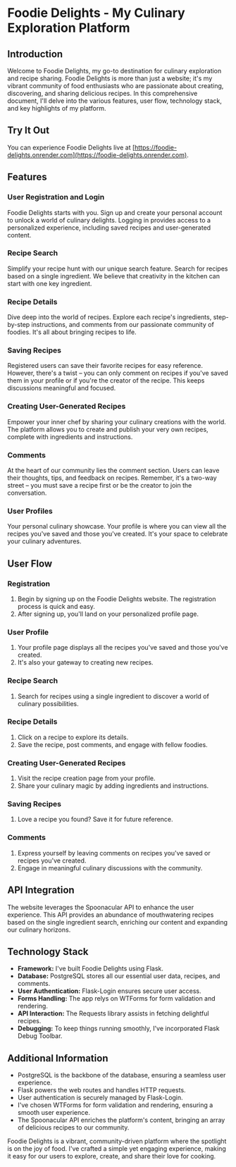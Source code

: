 # Foodie Delights - My Culinary Exploration Platform

## Introduction

Welcome to Foodie Delights, my go-to destination for culinary exploration and recipe sharing. Foodie Delights is more than just a website; it's my vibrant community of food enthusiasts who are passionate about creating, discovering, and sharing delicious recipes. In this comprehensive document, I'll delve into the various features, user flow, technology stack, and key highlights of my platform.

## Try It Out

You can experience Foodie Delights live at [https://foodie-delights.onrender.com](https://foodie-delights.onrender.com).

## Features

### User Registration and Login

Foodie Delights starts with you. Sign up and create your personal account to unlock a world of culinary delights. Logging in provides access to a personalized experience, including saved recipes and user-generated content.

### Recipe Search

Simplify your recipe hunt with our unique search feature. Search for recipes based on a single ingredient. We believe that creativity in the kitchen can start with one key ingredient.

### Recipe Details

Dive deep into the world of recipes. Explore each recipe's ingredients, step-by-step instructions, and comments from our passionate community of foodies. It's all about bringing recipes to life.

### Saving Recipes

Registered users can save their favorite recipes for easy reference. However, there's a twist – you can only comment on recipes if you've saved them in your profile or if you're the creator of the recipe. This keeps discussions meaningful and focused.

### Creating User-Generated Recipes

Empower your inner chef by sharing your culinary creations with the world. The platform allows you to create and publish your very own recipes, complete with ingredients and instructions.

### Comments

At the heart of our community lies the comment section. Users can leave their thoughts, tips, and feedback on recipes. Remember, it's a two-way street – you must save a recipe first or be the creator to join the conversation.

### User Profiles

Your personal culinary showcase. Your profile is where you can view all the recipes you've saved and those you've created. It's your space to celebrate your culinary adventures.

## User Flow

### Registration

1. Begin by signing up on the Foodie Delights website. The registration process is quick and easy.
2. After signing up, you'll land on your personalized profile page.

### User Profile

1. Your profile page displays all the recipes you've saved and those you've created.
2. It's also your gateway to creating new recipes.

### Recipe Search

1. Search for recipes using a single ingredient to discover a world of culinary possibilities.

### Recipe Details

1. Click on a recipe to explore its details.
2. Save the recipe, post comments, and engage with fellow foodies.

### Creating User-Generated Recipes

1. Visit the recipe creation page from your profile.
2. Share your culinary magic by adding ingredients and instructions.

### Saving Recipes

1. Love a recipe you found? Save it for future reference.

### Comments

1. Express yourself by leaving comments on recipes you've saved or recipes you've created.
2. Engage in meaningful culinary discussions with the community.

## API Integration

The website leverages the Spoonacular API to enhance the user experience. This API provides an abundance of mouthwatering recipes based on the single ingredient search, enriching our content and expanding our culinary horizons.

## Technology Stack

- **Framework:** I've built Foodie Delights using Flask.
- **Database:** PostgreSQL stores all our essential user data, recipes, and comments.
- **User Authentication:** Flask-Login ensures secure user access.
- **Forms Handling:** The app relys on WTForms for form validation and rendering.
- **API Interaction:** The Requests library assists in fetching delightful recipes.
- **Debugging:** To keep things running smoothly, I've incorporated Flask Debug Toolbar.

## Additional Information

- PostgreSQL is the backbone of the database, ensuring a seamless user experience.
- Flask powers the web routes and handles HTTP requests.
- User authentication is securely managed by Flask-Login.
- I've chosen WTForms for form validation and rendering, ensuring a smooth user experience.
- The Spoonacular API enriches the platform's content, bringing an array of delicious recipes to our community.

Foodie Delights is a vibrant, community-driven platform where the spotlight is on the joy of food. I've crafted a simple yet engaging experience, making it easy for our users to explore, create, and share their love for cooking.
